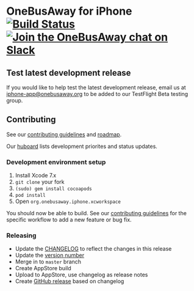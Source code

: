 # OneBusAway for iPhone [![Build Status](https://img.shields.io/travis/OneBusAway/onebusaway-iphone.svg)](https://travis-ci.org/OneBusAway/onebusaway-iphone) [![Join the OneBusAway chat on Slack](https://onebusaway.herokuapp.com/badge.svg)](https://onebusaway.herokuapp.com/)

## Test latest development release

If you would like to help test the latest development release, email us at [iphone-app@onebusaway.org](mailto:iphone-app@onebusaway.org) to be added to our TestFlight Beta testing group.

## Contributing

See our [contributing guidelines](CONTRIBUTING.md) and [roadmap](https://github.com/OneBusAway/onebusaway-iphone/wiki/Roadmap).

Our [huboard](https://huboard.com/OneBusAway/onebusaway-iphone) lists development priorites and status updates.

### Development environment setup

1. Install Xcode 7.x
2. `git clone` your fork
3. `(sudo) gem install cocoapods`
4. `pod install`
5. Open `org.onebusaway.iphone.xcworkspace`

You should now be able to build. See our [contributing guidelines](CONTRIBUTING.md) for the specific workflow to add a new feature or bug fix.

### Releasing

* Update the [CHANGELOG](CHANGELOG.md) to reflect the changes in this release
* Update the [version number](https://github.com/OneBusAway/onebusaway-iphone/blob/develop/Info.plist#L20)
* Merge in to `master` branch
* Create AppStore build
* Upload to AppStore, use changelog as release notes
* Create [GitHub release](https://github.com/OneBusAway/onebusaway-iphone/releases) based on changelog
